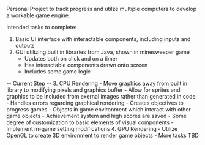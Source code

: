 Personal Project to track progress and utilze multiple computers to develop a workable game engine. 

Intended tasks to complete: 

  1. Basic UI interface with interactable components, including inputs and outputs
  2. GUI utilizing built in libraries from Java, shown in minesweeper game
     - Updates both on click and on a timer
     - Has interactable components drawn onto screen
     - Includes some game logic
    
  -- Current Step --
  3. CPU Rendering
     - Move graphics away from built in library to modifying pixels and graphics buffer
     - Allow for sprites and graphics to be included from exernal images rather than generated in code
     - Handles errors regarding graphical rendering
     - Creates objectives to progress games
     - Objects in game environment which interact with other game objects
     - Achievement system and high scores are saved
     - Some degree of customization to basic elements of visual components
     - Implement in-game setting modifications
  4. GPU Rendering
     - Utilize OpenGL to create 3D environment to render game objects
     - More tasks TBD
